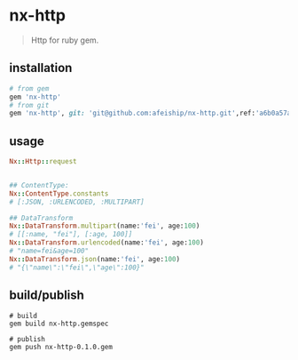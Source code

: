 # nx-http
> Http for ruby gem.

## installation
```rb
# from gem
gem 'nx-http'
# from git
gem 'nx-http', git: 'git@github.com:afeiship/nx-http.git',ref:'a6b0a57acd05315f97a70c9b45ffbbb7405afa0c'
```

## usage
```rb
Nx::Http::request


## ContentType:
Nx::ContentType.constants
# [:JSON, :URLENCODED, :MULTIPART]

## DataTransform
Nx::DataTransform.multipart(name:'fei', age:100)
# [[:name, "fei"], [:age, 100]]
Nx::DataTransform.urlencoded(name:'fei', age:100)
# "name=fei&age=100"
Nx::DataTransform.json(name:'fei', age:100)
# "{\"name\":\"fei\",\"age\":100}"
```

## build/publish
```shell
# build
gem build nx-http.gemspec

# publish
gem push nx-http-0.1.0.gem
```
